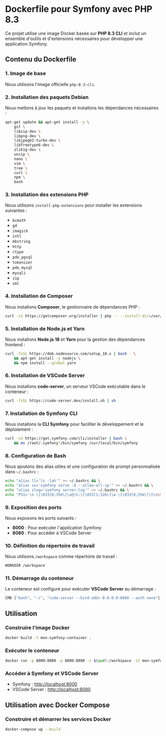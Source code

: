 # Dockerfile pour Symfony avec PHP 8.3

Ce projet utilise une image Docker basée sur **PHP 8.3 CLI** et inclut un ensemble d'outils et d'extensions nécessaires pour développer une application Symfony.

## Contenu du Dockerfile

### 1. Image de base

Nous utilisons l'image officielle `php:8.3-cli`.

### 2. Installation des paquets Debian

Nous mettons à jour les paquets et installons les dépendances nécessaires :

```sh
apt-get update && apt-get install -y \
    git \
    libzip-dev \
    libpng-dev \
    libjpeg62-turbo-dev \
    libfreetype6-dev \
    zlib1g-dev \
    unzip \
    nano \
    vim \
    tree \
    curl \
    npm \
    bash
```

### 3. Installation des extensions PHP

Nous utilisons `install-php-extensions` pour installer les extensions suivantes :

- `bcmath`
- `gd`
- `imagick`
- `intl`
- `mbstring`
- `http`
- `ctype`
- `pdo_pgsql`
- `tokenizer`
- `pdo_mysql`
- `mysqli`
- `zip`
- `xml`

### 4. Installation de Composer

Nous installons **Composer**, le gestionnaire de dépendances PHP :

```sh
curl -sS https://getcomposer.org/installer | php -- --install-dir=/usr/local/bin --filename=composer
```

### 5. Installation de Node.js et Yarn

Nous installons **Node.js 18** et **Yarn** pour la gestion des dépendances frontend :

```sh
curl -fsSL https://deb.nodesource.com/setup_18.x | bash - \
    && apt-get install -y nodejs \
    && npm install --global yarn
```

### 6. Installation de VSCode Server

Nous installons **code-server**, un serveur VSCode exécutable dans le conteneur :

```sh
curl -fsSL https://code-server.dev/install.sh | sh
```

### 7. Installation de Symfony CLI

Nous installons la **CLI Symfony** pour faciliter le développement et le déploiement :

```sh
curl -sS https://get.symfony.com/cli/installer | bash \
    && mv /root/.symfony*/bin/symfony /usr/local/bin/symfony
```

### 8. Configuration de Bash

Nous ajoutons des alias utiles et une configuration de prompt personnalisée dans `~/.bashrc` :

```sh
echo "alias ll='ls -lah'" >> ~/.bashrc && \
echo "alias ss='symfony serve -d --allow-all-ip'" >> ~/.bashrc && \
echo "alias slog='symfony server:log'" >> ~/.bashrc && \
echo "PS1='\n \[\033[0;35m\]\u@\h:\[\033[1;32m\]\w \[\033[0;35m\]\t\n\$ \[\033[0m\]'" >> ~/.bashrc
```

### 9. Exposition des ports

Nous exposons les ports suivants :

- **8000** : Pour exécuter l'application Symfony
- **8080** : Pour accéder à VSCode Server

### 10. Définition du répertoire de travail

Nous utilisons `/workspace` comme répertoire de travail :

```sh
WORKDIR /workspace
```

### 11. Démarrage du conteneur

Le conteneur est configuré pour exécuter **VSCode Server** au démarrage :

```sh
CMD ["bash", "-c", "code-server --bind-addr 0.0.0.0:8080 --auth none"]
```

## Utilisation

### Construire l'image Docker

```sh
docker build -t mon-symfony-container .
```

### Exécuter le conteneur

```sh
docker run -p 8000:8000 -p 8080:8080 -v $(pwd):/workspace -it mon-symfony-container
```

### Accéder à Symfony et VSCode Server

- Symfony : <http://localhost:8000>
- VSCode Server : <http://localhost:8080>

## Utilisation avec Docker Compose

### Construire et démarrer les services Docker

```sh
docker-compose up --build
```
